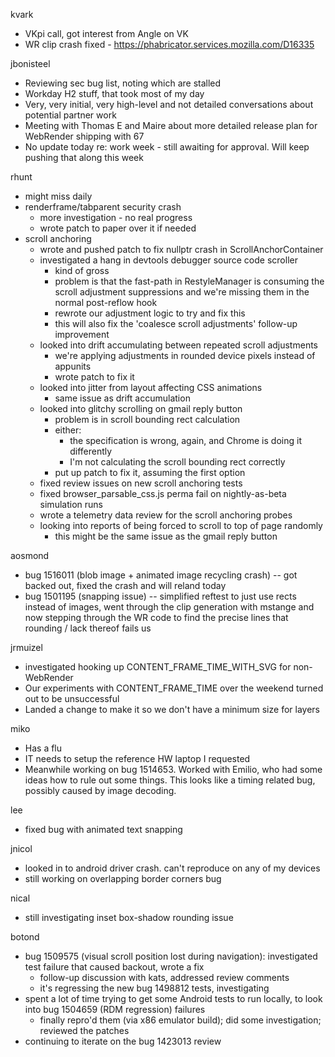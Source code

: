 kvark
  * VKpi call, got interest from Angle on VK
  * WR clip crash fixed - https://phabricator.services.mozilla.com/D16335

jbonisteel
  * Reviewing sec bug list, noting which are stalled
  * Workday H2 stuff, that took most of my day
  * Very, very initial, very high-level and not detailed conversations about potential partner work 
  * Meeting with Thomas E and Maire about more detailed release plan for WebRender shipping with 67
  * No update today re: work week - still awaiting for approval. Will keep pushing that along this week

rhunt
  * might miss daily
  * renderframe/tabparent security crash
    * more investigation - no real progress
    * wrote patch to paper over it if needed
  * scroll anchoring
    * wrote and pushed patch to fix nullptr crash in ScrollAnchorContainer
    * investigated a hang in devtools debugger source code scroller
      * kind of gross
      * problem is that the fast-path in RestyleManager is consuming the scroll adjustment suppressions and we're missing them in the normal post-reflow hook
      * rewrote our adjustment logic to try and fix this
      * this will also fix the 'coalesce scroll adjustments' follow-up improvement
    * looked into drift accumulating between repeated scroll adjustments
      * we're applying adjustments in rounded device pixels instead of appunits
      * wrote patch to fix it
    * looked into jitter from layout affecting CSS animations
      * same issue as drift accumulation
    * looked into glitchy scrolling on gmail reply button
      * problem is in scroll bounding rect calculation
      * either:
        * the specification is wrong, again, and Chrome is doing it differently
        * I'm not calculating the scroll bounding rect correctly
      * put up patch to fix it, assuming the first option
    * fixed review issues on new scroll anchoring tests
    * fixed browser_parsable_css.js perma fail on nightly-as-beta simulation runs
    * wrote a telemetry data review for the scroll anchoring probes
    * looking into reports of being forced to scroll to top of page randomly
      * this might be the same issue as the gmail reply button

aosmond
  * bug 1516011 (blob image + animated image recycling crash) -- got backed out, fixed the crash and will reland today
  * bug 1501195 (snapping issue) -- simplified reftest to just use rects instead of images, went through the clip generation with mstange and now stepping through the WR code to find the precise lines that rounding / lack thereof fails us

jrmuizel
  * investigated hooking up CONTENT_FRAME_TIME_WITH_SVG for non-WebRender
  * Our experiments with CONTENT_FRAME_TIME over the weekend turned out to be unsuccessful
  * Landed a change to make it so we don't have a minimum size for layers

miko
  * Has a flu
  * IT needs to setup the reference HW laptop I requested
  * Meanwhile working on bug 1514653. Worked with Emilio, who had some ideas how to rule out some things. This looks like a timing related bug, possibly caused by image decoding.

lee
  * fixed bug with animated text snapping

jnicol
  * looked in to android driver crash. can't reproduce on any of my devices
  * still working on overlapping border corners bug

nical
  * still investigating inset box-shadow rounding issue

botond
  * bug 1509575  (visual scroll position lost during navigation): investigated test failure that caused backout, wrote a fix 
    * follow-up discussion with kats, addressed review comments 
    * it's regressing the new bug 1498812 tests, investigating 
  * spent a lot of time trying to get some Android tests to run locally, to look into bug 1504659 (RDM regression) failures 
    * finally repro'd them (via x86 emulator build); did some investigation; reviewed the patches 
  * continuing to iterate on the bug 1423013 review
